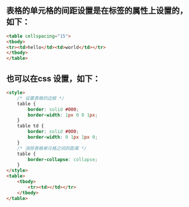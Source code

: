 ## 表格的单元格的间距设置是在标签的属性上设置的， 如下：
```html
<table cellspacing="15">
<tbody>
<tr><td>hello</td><td>world</td></tr>
</tbody>
</table>
```

## 也可以在css 设置，如下：
```html
<style>
	/* 设置表格的边框 */
	table {
		border: solid #000;
		border-width: 1px 0 0 1px;
	}
	table td {
		border: solid #000;
		border-width: 0 1px 1px 0;
	}
	/* 消除表格单元格之间的距离 */
	table {
		border-collapse: collapse;
	}
</style>
<table>
	<tbody>
		<tr><td></td></tr>
	</tbody>
</table>
```
